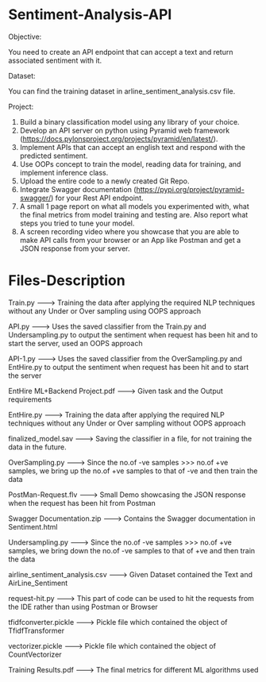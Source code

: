 # Sentiment-Analysis-API
Objective:
  
  You need to create an API endpoint that can accept a text and return associated sentiment with it.
  
Dataset:

  You can find the training dataset in arline_sentiment_analysis.csv file.
  
Project:

  1. Build a binary classification model using any library of your choice.
  2. Develop an API server on python using Pyramid web framework (https://docs.pylonsproject.org/projects/pyramid/en/latest/).
  3. Implement APIs that can accept an english text and respond with the predicted sentiment.
  4. Use OOPs concept to train the model, reading data for training, and implement inference class.
  5. Upload the entire code to a newly created Git Repo.
  6. Integrate Swagger documentation (https://pypi.org/project/pyramid-swagger/) for your Rest API endpoint.
  7. A small 1 page report on what all models you experimented with, what the final metrics from model training and testing are. Also report what steps you tried to     tune your model.
  8. A screen recording video where you showcase that you are able to make API calls from your browser or an App like Postman and get a JSON response from your server.

# Files-Description

Train.py ---> Training the data after applying the required NLP techniques without any Under or Over sampling using OOPS approach

API.py ---> Uses the saved classifier from the Train.py and Undersampling.py to output the sentiment when request has been hit and to start the server, used an OOPS approach

API-1.py ---> Uses the saved classifier from the OverSampling.py and EntHire.py to output the sentiment when request has been hit and to start the server

EntHire ML+Backend Project.pdf ---> Given task and the Output requirements

EntHire.py ---> Training the data after applying the required NLP techniques without any Under or Over sampling without OOPS approach

finalized_model.sav ---> Saving the classifier in a file, for not training the data in the future. 

OverSampling.py ---> Since the no.of -ve samples >>> no.of +ve samples, we bring up the no.of +ve samples to that of -ve and then train the data

PostMan-Request.flv ---> Small Demo showcasing the JSON response when the request has been hit from Postman

Swagger Documentation.zip ---> Contains the Swagger documentation in Sentiment.html

Undersampling.py ---> Since the no.of -ve samples >>> no.of +ve samples, we bring down the no.of -ve samples to that of +ve and then train the data

airline_sentiment_analysis.csv ---> Given Dataset contained the Text and AirLine_Sentiment

request-hit.py ---> This part of code can be used to hit the requests from the IDE rather than using Postman or Browser 

tfidfconverter.pickle ---> Pickle file which contained the object of TfidfTransformer

vectorizer.pickle ---> Pickle file which contained the object of CountVectorizer

Training Results.pdf ---> The final metrics for different ML algorithms used
